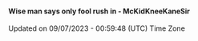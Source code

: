 #### Wise man says only fool rush in - McKidKneeKaneSir
Updated on 09/07/2023 - 00:59:48 (UTC) Time Zone
